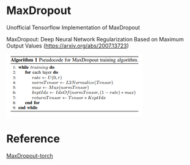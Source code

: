  # MaxDropout
Unofficial Tensorflow Implementation of MaxDropout

MaxDropout: Deep Neural Network Regularization Based on Maximum Output Values (https://arxiv.org/abs/2007.13723)

![overview](overview.png)

# Reference  

[MaxDropout-torch](https://github.com/cfsantos/MaxDropout-torch)
